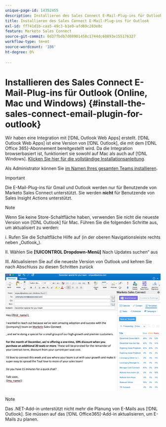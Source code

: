 ```yaml
---
unique-page-id: 14352455
description: Installieren des Sales Connect E-Mail-Plug-ins für Outlook - Marketo-Dokumente - Produktdokumentation
title: Installieren des Sales Connect E-Mail-Plug-ins für Outlook
exl-id: ff741d1b-caa5-49c3-b1e0-afd69c283e8c
feature: Marketo Sales Connect
source-git-commit: 0d37fbdb7d08901458c1744dc68893e155176327
workflow-type: tm+mt
source-wordcount: '186'
ht-degree: 0%

---
```


# Installieren des Sales Connect E-Mail-Plug-ins für Outlook (Online, Mac und Windows) {#install-the-sales-connect-email-plugin-for-outlook}

Wir haben eine Integration mit [!DNL Outlook Web Apps] erstellt. [!DNL Outlook Web Apps] ist eine Version von [!DNL Outlook], die mit dem [!DNL Office 365]-Abonnement bereitgestellt wird. Da die Integration browserbasiert ist, funktioniert sie sowohl auf Mac als auch auf [!DNL Windows]. [Klicken Sie hier für die vollständige Installationsanleitung](https://s3.amazonaws.com/tout-user-store/outlook-mac/assets/install_tout_add-in_outlook_mac.pdf).

Als Administrator können Sie [im Namen Ihres gesamten Teams installieren](https://docs.microsoft.com/en-us/office365/admin/manage/manage-deployment-of-add-ins?view=o365-worldwide).

>[!IMPORTANT]
>
>Die E-Mail-Plug-ins für Gmail und Outlook werden nur für Benutzende von Marketo Sales Connect unterstützt. Sie werden **nicht** für Benutzende von Sales Insight Actions unterstützt.

>[!NOTE]
>
>Wenn Sie keine Store-Schaltfläche haben, verwenden Sie nicht die neueste Version von [!DNL Outlook] für Mac. Führen Sie die folgenden Schritte aus, um aktualisiert zu werden:
>
>i. Rufen Sie die Schaltfläche Hilfe auf (in der oberen Navigationsleiste rechts neben „Outlook„).
>
>II. Wählen Sie **[!UICONTROL Dropdown-Menü]** Nach Updates suchen“ aus
>
>III. Aktualisieren Sie auf die neueste Version von Outlook und kehren Sie nach Abschluss zu diesen Schritten zurück

![](assets/install-the-sales-connect-email-plugin-for-outlook-1.png)

>[!NOTE]
>
>Das .NET-Add-in unterstützt nicht mehr die Planung von E-Mails aus [!DNL Outlook]. Sie müssen auf das [!DNL Office365]-Add-in aktualisieren, um E-Mails zu planen.
